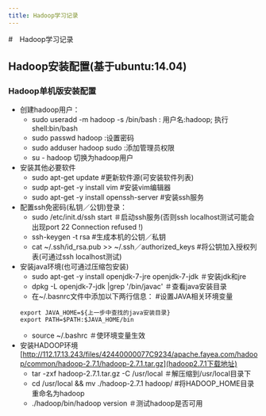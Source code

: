 ```yaml
---
title: Hadoop学习记录
---
```



#　Hadoop学习记录


## Hadoop安装配置(基于ubuntu:14.04)

### Hadoop单机版安装配置
* 创建hadoop用户：
    * sudo useradd -m hadoop -s /bin/bash    : 用户名:hadoop;   执行shell:bin/bash
    * sudo passwd hadoop      :设置密码
    * sudo adduser hadoop sudo  :添加管理员权限
    * su - hadoop 切换为hadoop用户    
* 安装其他必要软件
    * sudo apt-get update                                  #更新软件源(可安装软件列表)
    * sudp apt-get -y install vim                          #安装vim编辑器
    * sudo apt-get -y install openssh-server               #安装ssh服务
* 配置ssh免密码(私钥／公钥)登录：
    * sudo /etc/init.d/ssh start                            ＃启动ssh服务(否则ssh localhost测试可能会出现port 22 Connection refused !)
    * ssh-keygen -t rsa                                     #生成本机的公钥／私钥
    * cat ~/.ssh/id_rsa.pub >> ~/.ssh／authorized_keys      #将公钥加入授权列表(可通过ssh localhost测试)
* 安装java环境(也可通过压缩包安装)
    * sudo apt-get -y install openjdk-7-jre openjdk-7-jdk    ＃安装jdk和jre
    * dpkg -L openjdk-7-jdk |grep '/bin/javac'               ＃查看java安装目录
    * 在~/.basnrc文件中添加以下两行信息：                         #设置JAVA相关环境变量
    ```
    export JAVA_HOME=${上一步中查找的java安装目录}
    export PATH=$PATH:$JAVA_HOME/bin
    ```
    * source ~/.bashrc                                        ＃使环境变量生效
* 安装HADOOP环境[http://112.17.13.243/files/42440000077C9234/apache.fayea.com/hadoop/common/hadoop-2.7.1/hadoop-2.7.1.tar.gz](hadoop2.7.1下载地址)
    * tar -zxf hadoop-2.7.1.tar.gz -C /usr/local          ＃解压缩到/usr/local目录下
    * cd /usr/local && mv ./hadoop-2.7.1 hadoop/           #将HADOOP_HOME目录重命名为hadoop
    * ./hadoop/bin/hadoop version                         ＃测试hadoop是否可用